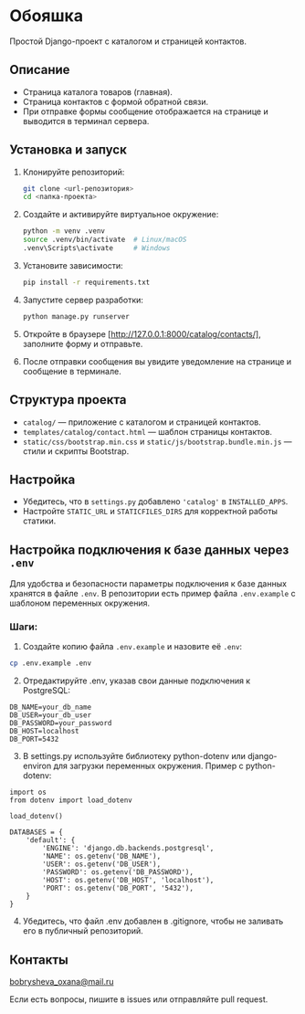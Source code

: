 # Обояшка

Простой Django-проект с каталогом и страницей контактов.

## Описание

- Страница каталога товаров (главная).
- Страница контактов с формой обратной связи.
- При отправке формы сообщение отображается на странице и выводится в терминал сервера.

## Установка и запуск

1. Клонируйте репозиторий:

    ```bash
    git clone <url-репозитория>
    cd <папка-проекта>
    ```

2. Создайте и активируйте виртуальное окружение:

    ```bash
    python -m venv .venv
    source .venv/bin/activate  # Linux/macOS
    .venv\Scripts\activate     # Windows
    ```

3. Установите зависимости:

    ```bash
    pip install -r requirements.txt
    ```

4. Запустите сервер разработки:

    ```bash
    python manage.py runserver
    ```

5. Откройте в браузере [http://127.0.0.1:8000/catalog/contacts/], заполните форму и отправьте.

6. После отправки сообщения вы увидите уведомление на странице и сообщение в терминале.

## Структура проекта

- `catalog/` — приложение с каталогом и страницей контактов.
- `templates/catalog/contact.html` — шаблон страницы контактов.
- `static/css/bootstrap.min.css` и `static/js/bootstrap.bundle.min.js` — стили и скрипты Bootstrap.

## Настройка

- Убедитесь, что в `settings.py` добавлено `'catalog'` в `INSTALLED_APPS`.
- Настройте `STATIC_URL` и `STATICFILES_DIRS` для корректной работы статики.

## Настройка подключения к базе данных через `.env`

Для удобства и безопасности параметры подключения к базе данных хранятся в файле `.env`. В репозитории есть пример файла `.env.example` с шаблоном переменных окружения.

### Шаги:

1. Создайте копию файла `.env.example` и назовите её `.env`:

```bash
cp .env.example .env
```
2. Отредактируйте .env, указав свои данные подключения к PostgreSQL:

```
DB_NAME=your_db_name
DB_USER=your_db_user
DB_PASSWORD=your_password
DB_HOST=localhost
DB_PORT=5432
```
3. В settings.py используйте библиотеку python-dotenv или django-environ для загрузки переменных окружения.
Пример с python-dotenv:
```
import os
from dotenv import load_dotenv

load_dotenv()

DATABASES = {
    'default': {
        'ENGINE': 'django.db.backends.postgresql',
        'NAME': os.getenv('DB_NAME'),
        'USER': os.getenv('DB_USER'),
        'PASSWORD': os.getenv('DB_PASSWORD'),
        'HOST': os.getenv('DB_HOST', 'localhost'),
        'PORT': os.getenv('DB_PORT', '5432'),
    }
}
```
4. Убедитесь, что файл .env добавлен в .gitignore, чтобы не заливать его в публичный репозиторий.

## Контакты
bobrysheva_oxana@mail.ru

Если есть вопросы, пишите в issues или отправляйте pull request.